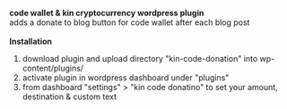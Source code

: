 <b>code wallet & kin cryptocurrency wordpress plugin</b><br>
adds a donate to blog button for code wallet after each blog post <br>
 <br>
<b>Installation</b><br>
1. download plugin and upload directory "kin-code-donation" into wp-content/plugins/ <br>
2. activate plugin in wordpress dashboard under "plugins"
3. from dashboard "settings" > "kin code donatino" to set your amount, destination & custom text
